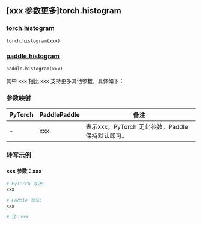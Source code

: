 ## [xxx 参数更多]torch.histogram

### [torch.histogram](https://pytorch.org/docs/1.13/generated/torch.histogram.html#torch.histogram)

```python
torch.histogram(xxx)
```

### [paddle.histogram](https://www.paddlepaddle.org.cn/documentation/docs/zh/develop/api/paddle/histogram_cn.html)

```python
paddle.histogram(xxx)
```

其中 xxx 相比 xxx 支持更多其他参数，具体如下：

### 参数映射

| PyTorch | PaddlePaddle | 备注 |
| ------- | ------------ | ---- |
|    -    |    xxx    | 表示xxx，PyTorch 无此参数，Paddle 保持默认即可。 |

### 转写示例

#### xxx 参数：xxx
``` python
# PyTorch 写法:
xxx

# Paddle 写法:
xxx

# 注：xxx
```
